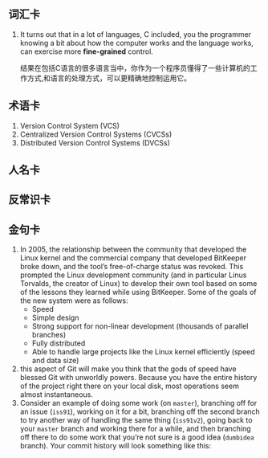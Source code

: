 ## 词汇卡

1. It turns out that in a lot of languages, C included, you the programmer knowing a bit about how the computer works and the language works, can exercise more **fine-grained** control.

   结果在包括C语言的很多语言当中，你作为一个程序员懂得了一些计算机的工作方式,和语言的处理方式，可以更精确地控制运用它。

## 术语卡

1. Version Control System (VCS)
2. Centralized Version Control Systems (CVCSs)
3. Distributed Version Control Systems (DVCSs)





## 人名卡



## 反常识卡



## 金句卡

1. In 2005, the relationship between the community that developed the Linux kernel and the commercial company that developed BitKeeper broke down, and the tool’s free-of-charge status was revoked. This prompted the Linux development community (and in particular Linus Torvalds, the creator of Linux) to develop their own tool based on some of the lessons they learned while using BitKeeper. Some of the goals of the new system were as follows:
   - Speed
   - Simple design
   - Strong support for non-linear development (thousands of parallel branches)
   - Fully distributed
   - Able to handle large projects like the Linux kernel efficiently (speed and data size)
2. this aspect of Git will make you think that the gods of speed have blessed Git with unworldly powers. Because you have the entire history of the project right there on your local disk, most operations seem almost instantaneous.
3. Consider an example of doing some work (on `master`), branching off for an issue (`iss91`), working on it for a bit, branching off the second branch to try another way of handling the same thing (`iss91v2`), going back to your `master` branch and working there for a while, and then branching off there to do some work that you’re not sure is a good idea (`dumbidea` branch). Your commit history will look something like this: